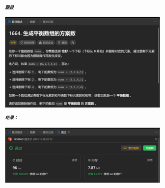 ##### [题目](https://leetcode.cn/problems/ways-to-make-a-fair-array/description/)
![pic](img.png)
##### 结果：
![pic](result.png)